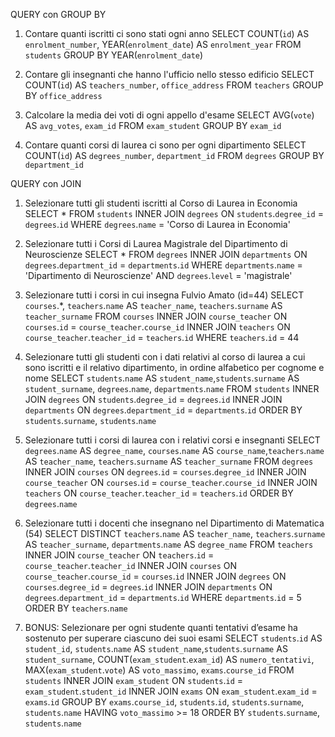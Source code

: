 QUERY con GROUP BY

1. Contare quanti iscritti ci sono stati ogni anno
SELECT COUNT(`id`) AS `enrolment_number`, YEAR(`enrolment_date`) AS `enrolment_year`
FROM `students`
GROUP BY YEAR(`enrolment_date`)

2. Contare gli insegnanti che hanno l'ufficio nello stesso edificio
SELECT COUNT(`id`) AS `teachers_number`, `office_address`
FROM `teachers`
GROUP BY `office_address`

3. Calcolare la media dei voti di ogni appello d'esame
SELECT AVG(`vote`) AS `avg_votes`, `exam_id`
FROM `exam_student`
GROUP BY `exam_id`

4. Contare quanti corsi di laurea ci sono per ogni dipartimento
SELECT COUNT(`id`) AS `degrees_number`, `department_id` 
FROM `degrees`
GROUP BY `department_id`

<!------------------------------------------------------------------------------------------------------------------->
QUERY con JOIN

1. Selezionare tutti gli studenti iscritti al Corso di Laurea in Economia
SELECT *
FROM `students`
INNER JOIN `degrees`
ON `students`.`degree_id` = `degrees`.`id`
WHERE `degrees`.`name` = 'Corso di Laurea in Economia'

2. Selezionare tutti i Corsi di Laurea Magistrale del Dipartimento di Neuroscienze
SELECT *
FROM `degrees`
INNER JOIN `departments`
ON `degrees`.`department_id` = `departments`.`id`
WHERE `departments`.`name` = 'Dipartimento di Neuroscienze'
AND `degrees`.`level` = 'magistrale'

3. Selezionare tutti i corsi in cui insegna Fulvio Amato (id=44)
SELECT `courses`.*, `teachers`.`name` AS `teacher_name`, `teachers`.`surname` AS `teacher_surname`
FROM `courses`
INNER JOIN `course_teacher`
ON `courses`.`id` = `course_teacher`.`course_id`
INNER JOIN `teachers`
ON `course_teacher`.`teacher_id` = `teachers`.`id`
WHERE `teachers`.`id` = 44

4. Selezionare tutti gli studenti con i dati relativi al corso di laurea a cui sono iscritti e il
relativo dipartimento, in ordine alfabetico per cognome e nome
SELECT `students`.`name` AS `student_name`,`students`.`surname` AS `student_surname`, `degrees`.`name`, `departments`.`name` 
FROM `students`
INNER JOIN `degrees`
ON `students`.`degree_id` = `degrees`.`id`
INNER JOIN `departments`
ON `degrees`.`department_id` = `departments`.`id`
ORDER BY `students`.`surname`, `students`.`name`

5. Selezionare tutti i corsi di laurea con i relativi corsi e insegnanti
SELECT `degrees`.`name` AS `degree_name`, `courses`.`name` AS `course_name`,`teachers`.`name` AS `teacher_name`, `teachers`.`surname` AS `teacher_surname`
FROM `degrees`
INNER JOIN `courses`
ON `degrees`.`id` = `courses`.`degree_id`
INNER JOIN `course_teacher`
ON `courses`.`id` = `course_teacher`.`course_id`
INNER JOIN `teachers`
ON `course_teacher`.`teacher_id` = `teachers`.`id`
ORDER BY `degrees`.`name`

6. Selezionare tutti i docenti che insegnano nel Dipartimento di Matematica (54)
SELECT DISTINCT `teachers`.`name` AS `teacher_name`, `teachers`.`surname` AS `teacher_surname`, `departments`.`name` AS `degree_name`
FROM `teachers`
INNER JOIN `course_teacher`
ON `teachers`.`id` = `course_teacher`.`teacher_id`
INNER JOIN `courses`
ON `course_teacher`.`course_id` = `courses`.`id`
INNER JOIN `degrees`
ON `courses`.`degree_id` = `degrees`.`id`
INNER JOIN `departments`
ON `degrees`.`department_id` = `departments`.`id`
WHERE `departments`.`id` = 5
ORDER BY `teachers`.`name`

7. BONUS: Selezionare per ogni studente quanti tentativi d’esame ha sostenuto per
superare ciascuno dei suoi esami
SELECT `students`.`id` AS `student_id`, `students`.`name` AS `student_name`,`students`.`surname` AS `student_surname`, COUNT(`exam_student`.`exam_id`) AS `numero_tentativi`, MAX(`exam_student`.`vote`) AS `voto_massimo`, `exams`.`course_id` 
FROM `students`
INNER JOIN `exam_student`
ON `students`.`id` = `exam_student`.`student_id` 
INNER JOIN `exams`
ON `exam_student`.`exam_id` = `exams`.`id`
GROUP BY `exams`.`course_id`, `students`.`id`, `students`.`surname`, `students`.`name`
HAVING `voto_massimo` >= 18
ORDER BY `students`.`surname`, `students`.`name`
